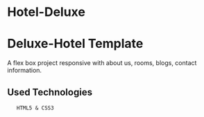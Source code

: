 # Hotel-Deluxe

<h1>Deluxe-Hotel Template</h1>

A flex box project responsive with about us, rooms, blogs, contact information.

<h2>Used Technologies</h2>
 
       HTML5 & CSS3
